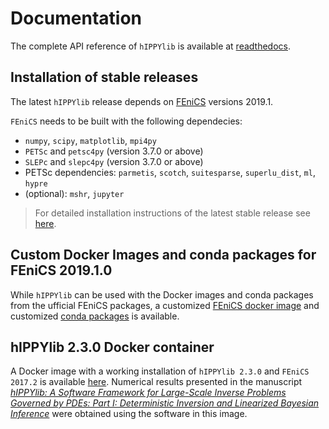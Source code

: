 # Documentation

The complete API reference of `hIPPYlib` is available at [readthedocs](http://hippylib.readthedocs.io/en/latest/modules.html).

## Installation of stable releases

The latest `hIPPYlib` release depends on [FEniCS](http://fenicsproject.org/) versions 2019.1.

`FEniCS` needs to be built with the following dependecies:

 - `numpy`, `scipy`, `matplotlib`, `mpi4py`
 - `PETSc` and `petsc4py` (version 3.7.0 or above)
 - `SLEPc` and `slepc4py` (version 3.7.0 or above)
 - PETSc dependencies: `parmetis`, `scotch`, `suitesparse`, `superlu_dist`, `ml`, `hypre`
 - (optional): `mshr`, `jupyter`

> For detailed installation instructions of the latest stable release see [here](https://hippylib.readthedocs.io/en/3.0.0/installation.html).

## Custom Docker Images and conda packages for FEniCS 2019.1.0 

While `hIPPYlib` can be used with the Docker images and conda packages from the ufficial FEniCS packages, 
a customized [FEniCS docker image](https://hub.docker.com/r/hippylib/fenics) and customized [conda packages](https://anaconda.org/uvilla/fenics) is available.


## hIPPYlib 2.3.0 Docker container

A Docker image with a working installation of `hIPPYlib 2.3.0` and `FEniCS 2017.2` is available [here](https://hub.docker.com/r/hippylib/toms). Numerical results presented in the manuscript [*hIPPYlib: A Software Framework for Large-Scale Inverse Problems Governed by PDEs: Part I: Deterministic Inversion and Linearized Bayesian Inference*](http://arxiv.org/abs/1909.03948) were obtained using the software in this image.

